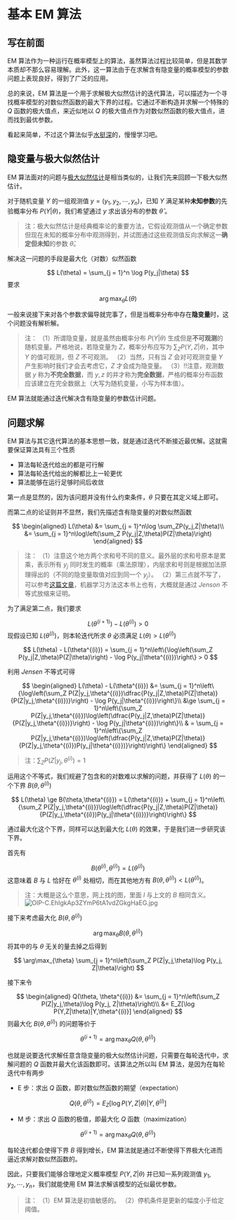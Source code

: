 # 基本 EM 算法

## 写在前面

EM 算法作为一种运行在概率模型上的算法，虽然算法过程比较简单，但是其数学本质却不那么容易理解。此外，这一算法由于在求解含有隐变量的概率模型的参数问题上表现良好，得到了广泛的应用。

总的来说，EM 算法是一个用于求解极大似然估计的迭代算法，可以描述为一个寻找概率模型的对数似然函数的最大下界的过程。它通过不断构造并求解一个特殊的 $Q$ 函数的极大值点，来近似地以 $Q$ 的极大值点作为对数似然函数的极大值点，进而找到最优参数。

看起来简单，不过这个算法似乎[水挺深](https://www.zhihu.com/question/40797593)的，慢慢学习吧。

## 隐变量与极大似然估计

EM 算法面对的问题与[极大似然估计](概率论与数理统计/第七章/极大似然估计)是相当类似的，让我们先来回顾一下极大似然估计。

对于随机变量 $Y$ 的一组观测值 $y = (y_1, y_2,\cdots, y_n)$，已知 $Y$ 满足某种**未知参数**的先验概率分布 $P(Y|\theta)$，我们希望通过 $y$ 求出该分布的参数 $\hat\theta$ 。

> 注：极大似然估计是经典概率论的重要方法，它假设观测值从一个确定参数但现在未知的概率分布中观测得到，并试图通过这些观测值反向求解这一**确定但未知**的参数  $\hat\theta$。

解决这一问题的手段是最大化（对数）似然函数

$$
L(\theta) = \sum_{j = 1}^n \log P(y_j|\theta)
$$
要求

$$
\arg\max_\theta L(\theta)
$$

一般来说接下来对各个参数求偏导就完事了，但是当概率分布中存在**隐变量**时，这个问题没有解析解。

> 注：
> （1）所谓隐变量，就是虽然由概率分布 $P(Y|\theta)$ 生成但是**不可观测**的随机变量。严格地说，若隐变量为 $Z$，概率分布应写为 $\sum_{Z}P(Y,Z|\theta)$，其中 $Y$ 的值可观测，但 $Z$ 不可观测。
> （2）当然，只有当 $Z$ 会对可观测变量 $Y$ 产生影响时我们才会去考虑它，$Z$ 才会成为隐变量。
> （3）‼️注意，观测数据 $y$ 称为**不完全数据**，而 $y, z$ 的并才称为**完全数据**，严格的概率分布函数应该建立在完全数据上（大写为随机变量，小写为样本值）。

EM 算法就能通过迭代解决含有隐变量的参数估计问题。

## 问题求解

EM 算法与其它迭代算法的基本思想一致，就是通过迭代不断接近最优解。这就需要保证算法具有三个性质

- 算法每轮迭代给出的都是可行解
- 算法每轮迭代给出的解都比上一轮更优
- 算法能够在运行足够时间后收敛

第一点是显然的，因为该问题并没有什么约束条件，$\theta$ 只要在其定义域上即可。

而第二点的论证则并不显然，我们先描述含有隐变量的对数似然函数

$$
\begin{aligned}
L(\theta) 
&= \sum_{j = 1}^n\log \sum_ZP(y_j,Z|\theta)\\
&= \sum_{j = 1}^n\log\left(\sum_Z P(y_j|Z,\theta)P(Z|\theta)\right)
\end{aligned}
$$

> 注：
> （1）注意这个地方两个求和号不同的意义。最外层的求和号原本是累乘，表示所有 $y_j$ 同时发生的概率（乘法原理），内层求和号则是根据加法原理得出的（不同的隐变量取值对应到同一个 $y_j$）。
> （2）第三点就不写了，可以参考[这篇文章](https://blog.csdn.net/weixin_44936889/article/details/104038703)，机器学习方法这本书上也有，大概就是通过 $Jenson$ 不等式放缩来证明。

为了满足第二点，我们要求

$$
L(\theta^{(i + 1)}) - L(\theta^{(i)}) > 0
$$
现假设已知 $L(\theta^{(i)})$，则本轮迭代所求 $\theta$ 必须满足 $L(\theta) > L(\theta^{(i)})$

$$
L(\theta) - L(\theta^{(i)}) = \sum_{j = 1}^n\left\{\log\left(\sum_Z P(y_j|Z,\theta)P(Z|\theta)\right) - \log P(y_j|\theta^{(i)})\right\} > 0
$$

利用 $Jensen$ 不等式可得

$$
\begin{aligned}
L(\theta) - L(\theta^{(i)})
&= \sum_{j = 1}^n\left\{\log\left(\sum_Z P(Z|y_j,\theta^{(i)})\dfrac{P(y_j|Z,\theta)P(Z|\theta)}{P(Z|y_j,\theta^{(i)})}\right) - \log P(y_j|\theta^{(i)})\right\}\\
&\ge \sum_{j = 1}^n\left\{\sum_Z P(Z|y_j,\theta^{(i)})\log\left(\dfrac{P(y_j|Z,\theta)P(Z|\theta)}{P(Z|y_j,\theta^{(i)})}\right) - \log P(y_j|\theta^{(i)})\right\}\\
& = \sum_{j = 1}^n\left\{\sum_Z P(Z|y_j,\theta^{(i)})\log\left(\dfrac{P(y_j|Z,\theta)P(Z|\theta)}{P(Z|y_j,\theta^{(i)})P(y_j|\theta^{(i)})}\right)\right\}
\end{aligned}
$$

> 注：$\sum_{Z}P(Z|y_j,\theta^{(i)}) = 1$

运用这个不等式，我们规避了包含和的对数难以求解的问题，并获得了 $L(\theta)$ 的一个下界 $B(\theta, \theta^{(i)})$

$$
L(\theta) \ge B(\theta,\theta^{(i)}) = L(\theta^{(i)}) + \sum_{j = 1}^n\left\{\sum_Z P(Z|y_j,\theta^{(i)})\log\left(\dfrac{P(y_j|Z,\theta)P(Z|\theta)}{P(Z|y_j,\theta^{(i)})P(y_j|\theta^{(i)})}\right)\right\}
$$

通过最大化这个下界，同样可以达到最大化 $L(\theta)$ 的效果，于是我们进一步研究该下界。

首先有

$$
B(\theta^{(i)},\theta^{(i)}) = L(\theta^{(i)})
$$
这意味着 $B$ 与 $L$ 恰好在 $\theta^{(i)}$ 处相切，而在其他地方有 $B(\theta, \theta^{(i)}) < L(\theta^{(i)})$。

> 注：大概是这么个意思，网上找的图，里面 $l$ 与上文的 $B$ 相同含义。
> ![OIP-C.EhIgkAp3ZYmP6tA1vdZGkgHaEG.jpg](http://image.tjzfile.xyz/images/2023/02/04/OIP-C.EhIgkAp3ZYmP6tA1vdZGkgHaEG.jpg)

接下来考虑最大化 $B(\theta,\theta^{(i)})$

$$
\arg\max_\theta B(\theta,\theta^{(i)})
$$
将其中的与 $\theta$ 无关的量去掉之后得到

$$
\arg\max_{\theta} \sum_{j = 1}^n\left(\sum_Z P(Z|y_j,\theta)\log P(y_j, Z|\theta)\right)
$$

接下来令

$$
\begin{aligned}
Q(\theta, \theta^{(i)}) 
&= \sum_{j = 1}^n\left(\sum_Z P(Z|y_j,\theta)\log P(y_j, Z|\theta)\right)\\
&= E_Z[\log P(Y,Z|\theta)|Y,\theta^{(i)}]
\end{aligned}
$$
则最大化 $B(\theta,\theta^{(i)})$ 的问题等价于

$$
\theta^{(i + 1)} = \arg\max_\theta Q(\theta, \theta^{(i)})
$$

也就是说要迭代求解任意含隐变量的极大似然估计问题，只需要在每轮迭代中，求解问题的 $Q$ 函数并最大化该函数即可。该算法之所以叫 EM 算法，是因为在每轮迭代中有两步

- E 步：求出 $Q$ 函数，即对数似然函数的期望（expectation）

$$
Q(\theta, \theta^{(i)}) = E_Z[\log P(Y,Z|\theta)|Y,\theta^{(i)}]
$$

- M 步：求出 $Q$ 函数的极值，即最大化 $Q$ 函数（maximization）

$$
\theta^{(i + 1)} = \arg\max_\theta Q(\theta, \theta^{(i)})
$$

每轮迭代都会使得下界 $B$ 得到增长，EM 算法就是通过不断使得下界极大化进而逼近求解对数似然函数的。

因此，只要我们能够合理地定义概率模型 $P(Y,Z|\theta)$ 并已知一系列观测值 $y_1,y_2,\cdots,y_n$，我们就能使用 EM 算法求解该模型的近似最优参数。

> 注：
> （1）EM 算法是初值敏感的。
> （2）停机条件是更新的幅度小于给定阈值。